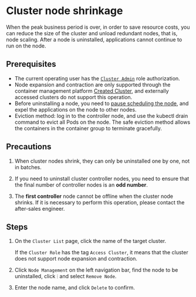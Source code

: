 # Cluster node shrinkage

When the peak business period is over, in order to save resource costs, you can reduce the size of the cluster and unload redundant nodes, that is, node scaling. After a node is uninstalled, applications cannot continue to run on the node.

## Prerequisites

- The current operating user has the [`Cluster Admin`](../Permissions/PermissionBrief.md) role authorization.
- Node expansion and contraction are only supported through the container management platform [Created Cluster](../Clusters/CreateCluster.md), and externally accessed clusters do not support this operation.
- Before uninstalling a node, you need to [pause scheduling the node](schedule.md), and expel the applications on the node to other nodes.
- Eviction method: log in to the controller node, and use the kubectl drain command to evict all Pods on the node. The safe eviction method allows the containers in the container group to terminate gracefully.

## Precautions

1. When cluster nodes shrink, they can only be uninstalled one by one, not in batches.

2. If you need to uninstall cluster controller nodes, you need to ensure that the final number of controller nodes is an **odd number**.

3. The **first controller** node cannot be offline when the cluster node shrinks. If it is necessary to perform this operation, please contact the after-sales engineer.

## Steps

1. On the `Cluster List` page, click the name of the target cluster.

    If the `Cluster Role` has the tag `Access Cluster`, it means that the cluster does not support node expansion and contraction.

    

2. Click `Node Management` on the left navigation bar, find the node to be uninstalled, click `ⵗ` and select `Remove Node`.

    

3. Enter the node name, and click `Delete` to confirm.

    